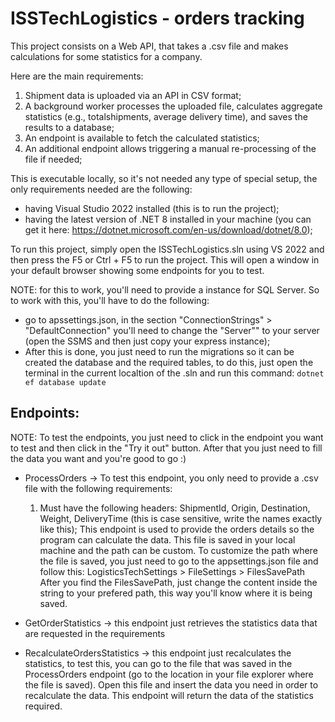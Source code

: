 # ISSTechLogistics - orders tracking

This project consists on a Web API, that takes a .csv file and makes calculations for some statistics for a company.

Here are the main requirements:

1. Shipment data is uploaded via an API in CSV format;
2. A background worker processes the uploaded file, calculates aggregate statistics (e.g., totalshipments, average delivery time), and saves the results to a database;
3. An endpoint is available to fetch the calculated statistics;
4. An additional endpoint allows triggering a manual re-processing of the file if needed;

This is executable locally, so it's not needed any type of special setup, the only requirements needed are the following:
- having Visual Studio 2022 installed (this is to run the project);
- having the latest version of .NET 8 installed in your machine (you can get it here: https://dotnet.microsoft.com/en-us/download/dotnet/8.0);

To run this project, simply open the ISSTechLogistics.sln using VS 2022 and then press the F5 or Ctrl + F5 to run the project.
This will open a window in your default browser showing some endpoints for you to test.

NOTE: for this to work, you'll need to provide a instance for SQL Server. So to work with this, you'll have to do the following:
- go to apssettings.json, in the section "ConnectionStrings" > "DefaultConnection" you'll need to change the "Server"" to your server (open the SSMS and then just copy your express instance);
- After this is done, you just need to run the migrations so it can be created the database and the required tables, to do this, just open the terminal in the current localtion of the .sln and run this command: `dotnet ef database update`

## Endpoints:

NOTE: To test the endpoints, you just need to click in the endpoint you want to test and then click in the "Try it out" button. After that you just need to fill the data you want and you're good to go :)

- ProcessOrders -> To test this endpoint, you only need to provide a .csv file with the following requirements:
	1. Must have the following headers: ShipmentId, Origin, Destination, Weight, DeliveryTime (this is case sensitive, write the names exactly like this);
	This endpoint is used to provide the orders details so the program can calculate the data. This file is saved in your local machine and the path can be custom.
	To customize the path where the file is saved, you just need to go to the appsettings.json file and follow this:
		LogisticsTechSettings > FileSettings > FilesSavePath
	After you find the FilesSavePath, just change the content inside the string to your prefered path, this way you'll know where it is being saved.
	
- GetOrderStatistics -> this endpoint just retrieves the statistics data that are requested in the requirements
- RecalculateOrdersStatistics -> this endpoint just recalculates the statistics, to test this, you can go to the file that was saved in the ProcessOrders endpoint (go to the location in your file explorer where the file is saved). Open this file and insert the data you need in order to recalculate the data. This endpoint will return the data of the statistics required.